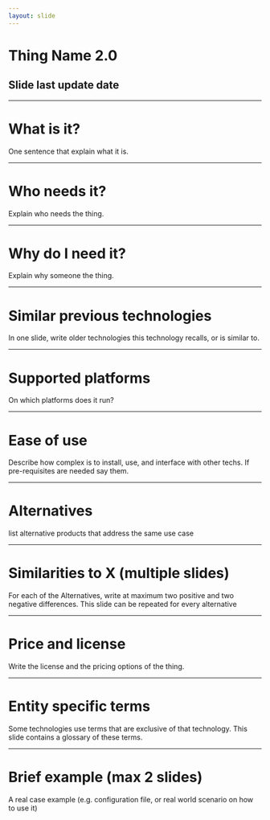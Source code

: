 ```yaml
---
layout: slide
---
```

# Thing Name 2.0
##  Slide last update date

<!---
Comment?
-->

---

# What is it?

One sentence that explain what it is.

---

# Who needs it?

Explain who needs the thing.

---

# Why do I need it?

Explain why someone the thing.

---

# Similar previous technologies

In one slide, write older technologies this technology recalls, or is similar to.

---

# Supported platforms

On which platforms does it run?

---

# Ease of use

Describe how complex is to install, use, and interface with other techs. If pre-requisites are needed say them.

---

# Alternatives

list alternative products that address the same use case

---

# Similarities to X (multiple slides)

For each of the Alternatives, write at maximum two positive and two negative differences.
This slide can be repeated for every alternative

---

# Price and license


Write the license and the pricing options of the thing.

---

# Entity specific terms

Some technologies use terms that are exclusive of that technology. This slide contains a glossary
of these terms.

---

# Brief example (max 2 slides)

A real case example (e.g. configuration file, or real world scenario on how to use it)

